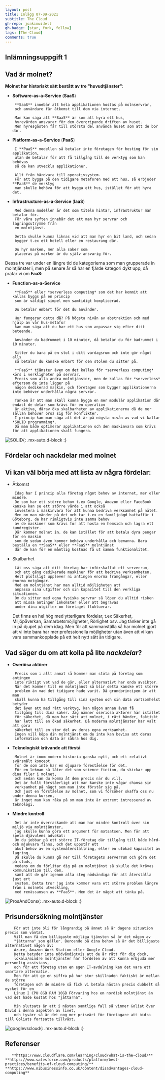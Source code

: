 ```yaml
---
layout: post
title: Inlägg 07-09-2021
subtitle: The Cloud
gh-repo: joakimwidell
gh-badge: [star, fork, follow]
tags: [The-Cloud]
comments: true
---
```


## Inlämningsuppgift 1



## **Vad är molnet?**


**Molnet har historiskt sätt bestått av tre "huvudtjänster"**: 

 
 
 - **Software-as-a-Service** (**SaaS**)

        **SaaS** innebär att hela applikationen hostas på molnservrar, 
        och användare får åtkomst till dem via internet. 
        
        Man kan säga att **SaaS** är som att hyra ett hus, 
        hyrevärden ansvarar för den övergripande driften av huset. 
        Men hyresgästen får till största del använda huset som att de bor där.

 
 
 - **Platform-as-a-Service** (**PaaS**)

        I **PaaS** modellen så betalar inte företagen för hosting för sin applikation,
        utan de betalar för att få tillgång till de verktyg som kan behövas
        så de kan utveckla applikationer. 
        
        Allt från hårdvara till operativsystem.
        För att bygga på den tidigare metaforen med ett hus, så erbjuder **PaaS** de verktyg
        man skulle behöva för att bygga ett hus, istället för att hyra det.

 
 
 - **Infrastructure-as-a-Service** (**IaaS**)

        Med denna modellen är det som titeln hintar, infrastruktur man betalar för.
        För våra syften innebär det att man hyr servrar och lagringsutrymme från 
        en molntjänst. 
        
        Detta skulle kunna liknas vid att man hyr en bit land, och sedan
        bygger t.ex ett hotell eller en restaurang där. 
        
        Du hyr marken, men alla saker som
        placeras på marken är du själv ansvarig för.



Dessa tre var under en längre tid de kategorierna som man grupperade in molntjänster i,
men på senare år så har en fjärde kategori dykt upp, då pratar vi om **FaaS**:



 - **Function-as-a-Service**

        **FaaS** eller *serverless computing* som det har kommit att kallas byggs på en princip
        som är väldigt simpel men samtidigt komplicerad.
        
        Du betalar enbart för det du använder.
        
        Hur fungerar detta då? På högsta nivån av abstraktion och med hjälp av vår hus-metafor
        kan man säga att du har ett hus som anpassar sig efter ditt beteende.
        
        Använder du badrummet i 10 minuter, då betalar du för badrummet i 10 minuter.
        
        Sitter du bara på en stol i ditt vardagsrum och inte gör något alls 
        så betalar du kanske enbart för den stolen du sitter på.
        
        **FaaS** tjänster även om det kallas för *serverless computing* körs i verkligheten på servrar.
        Precis som alla andra molntjänster, men de kallas för *serverless* eftersom de inte ligger på 
        någon dedikerad maskin, och företagen som bygger applikationerna inte behöver underhålla några servrar.

        Tanken är att man skall kunna bygga en mer modulär applikation där endast de delar som krävs för en operation
        är aktiva, därav öka skalbarheten av applikationerna då de mer sällan behöver oroa sig för konflikter. 
        I princip kan man säga att det är på nögsta nivån av vad vi kallar *SOLID programming*. 
        Då man både optimerar applikationen och den maskinvara som krävs för att applikationen skall fungera.


![SOLID](https://miro.medium.com/max/606/1*yO6YGExWLJl5VOUL61xXvQ.jpeg){: .mx-auto.d-block :}




## **Fördelar och nackdelar med molnet**



## Vi kan väl börja med att lista av några fördelar:

 
 
 - Åtkomst

        Idag har I princip alla företag något behov av internet, mer eller mindre. 
        De som har ett större behov t.ex Google, Amazon eller FaceBook kanske kan se ett större värde i att också 
        investera i maskinvara för att kunna bedriva verksamhet på nätet. 
        Men om man vänder på det och tar t.ex en familjeägd hattaffär i Göteborg, de har rimligtvis inte samma behov
        av de maskiner som krävs för att hosta en hemsida och lagra ett kundregister. 
        Där kommer molnet in, de kan istället för att betala dyra pengar för en maskin 
        som de sedan även kommer behöva underhålla och bemanna. Bara beställa en **SaaS** eller **FaaS** molntjänst
        där de kan för en måntlig kostnad få ut samma funktionalitet. 

 
 - Skalbarhet

        Låt oss säga att ditt företag har införskaffat ett serverrum, 
        och ett gäng dedikerade maskiner för att bedriva verksamheten.
        Helt plötsligt upplever ni antingen enorma framgångar, eller enorma motgångar.
        Med en molntjänst har man alltid möjligheten att
        anpassa sina utgifter och sin kapacitet till den verkliga situationen. 
        Om du sitter med egna fysiska servrar så löper du alltid risken
        att missa antingen inkomster eller att begravas 
        under dina utgifter om företaget fluktuerar.

    Det finns en hel hög med ytterligare fördelar, t.ex Säkerhet, Miljöpåverkan, Samarbetsmöjligheter, Rörlighet osv. Jag tänker inte
    gå in på djupet på dem idag. Men för att sammanställa så har molnet gjort att vi inte bara har mer professionella möjligheter utan även 
    att vi kan vara sammankopplade på ett helt nytt sätt än tidigare. 

## Vad säger du om att kolla på lite *nackdelar*?

 - **Oseriösa aktörer**

        Precis som i allt annat så kommer man stöta på företag som antingen 
        inte riktigt vet vad de gör, eller alternativt har onda avsikter.
        När det kommer till en molntjänst så blir detta kanske ett större 
        problem än vad det tidigare hade varit. Då grundprincipen är att man
        skall kunna ha tillgång till sina system och sin data vartsomhelst betyder 
        det även att med rätt verktyg, kan någon annan även få
        tillgång till dina saker. Jag nämner oseriösa aktörer här istället 
        för säkerhet, då man har sätt att molnet, i rätt händer, faktiskt
        har lett till en ökad säkerhet. Då moderna molntjänster har valt att göra 
        säkerhet till en stor del av deras egna verksamhet. 
        Ingen vill köpa din molntjänst om du inte kan bevisa att deras 
        information och data är säkra hos dig.
    
 
 - **Teknologiskt krävande att förstå**

        Molnet är inom modern historia ganska nytt, och ett relativt svårsmält koncept 
        för de som inte har en djupare föreståelse för det.
        För en lekman så låter det som science fiction, du skickar upp dina filer i molnet, 
        och sedan kan du komma åt dem precis när du vill.
        Det är fullt förståerligt att man kanske inte vågar chansa sin 
        verksamhet på något som man inte förstår sig på. 
        Och just en förståelse av molnet, som vi försöker skaffa oss nu under denna kursen, 
        är inget man kan råka på om man inte är extremt intresserad av teknologi.

 
 - **Mindre kontroll**

        Det är inte överraskande att man har mindre kontroll över sin miljö via molntjänster, 
        jag skulle kunna göra ett argument för motsatsen. Men för att spela djävulens advokat: 
        Om du jobbar på ett större IT-företag där tillgång till både hård- och mjukvara finns, och det uppstår ett
        akut behov av en systemåterställning, eller en utökad kapacitet av lagring. 
        Då skulle du kunna gå ner till företagets serverrum och göra det på studs,
        medans om du förlitar dig på en molntjänst så skulle det krävas kommunikation till dem,
        samt att de går igenom alla steg nödvändiga för att återställa just ert
        system. Detta tror jag inte kommer vara ett större problem längre fram i molnets utveckling, 
        med renässansen av **FaaS**. Men det är något att tänka på.

![ProsAndCons](https://cdn.business2community.com/wp-content/uploads/2014/09/The-Pros-and-Cons-of-Cloud-Technology-Every-Marketer-Should-Know.jpg){: .mx-auto.d-block :}



## Prisundersökning molntjänster


        För att inte bli för långrandig på ämnet så är dagens situation precis som väntat. 
        Vill man få den billigaste möjliga tjänsten så är det någon av
        "jättarna" som gäller. Beroende på dina behov så är det billigaste alternativet någon av: 
        Azure, Amazon Work Station eller Google Cloud. 
        Detta betyder inte nödvändigtvis att de är rätt för dig dock, 
        lokala/mindre molntjänster har fördelen av att kunna erbjuda mer personlig assistans, 
        och för ett företag utan en egen IT-avdelning kan det vara ett smartare alternativ.
        Men för att ge en siffra på hur stor skillnaden faktiskt är mellan de större 
        företagen och de mindre så fick vi betala nästan precis dubbelt så mycket för en 
        Linux 2 CPU 8GB RAM 10GB Förvaring hos en nordisk molntjänst än vad det hade kostat hos "jättarna".

        Min slutsats är att i nästan samtliga fall så vinner Goliat över David i denna aspekten av livet, 
        och tyvärr så är det nog mer prisvärt för företagare att bidra till Goliats fortsatta tillväxt.


![googlevscloud](https://user-images.githubusercontent.com/70150296/132320588-5e264356-af4a-4066-b9d1-d1fad3e1ef7d.png){: .mx-auto.d-block :}


## Referenser

       **https://www.cloudflare.com/learning/cloud/what-is-the-cloud/** **https://www.salesforce.com/products/platform/best-practices/benefits-of-cloud-computing/** **https://www.nibusinessinfo.co.uk/content/disadvantages-cloud-computing**